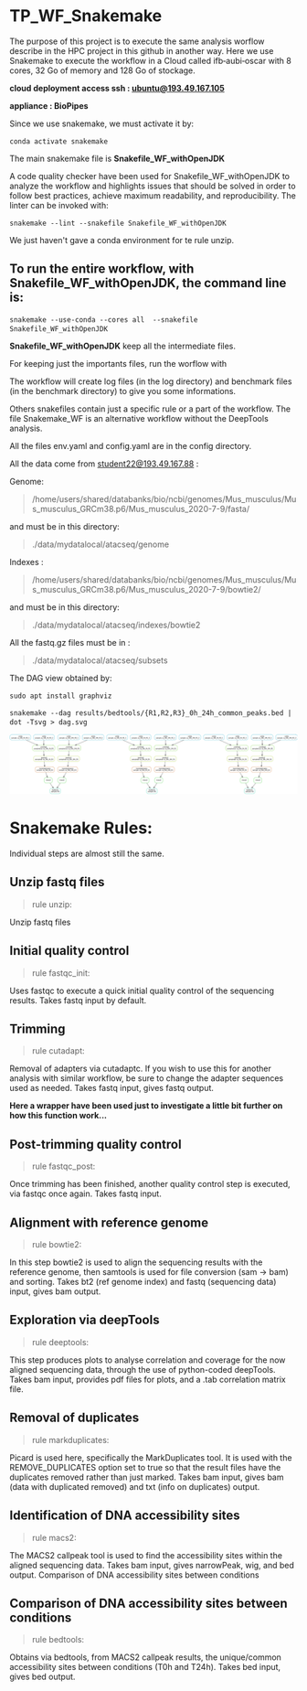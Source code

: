 
# TP_WF_Snakemake

The purpose of this project is to execute the same analysis worflow describe in the HPC project in this github in another way.
Here we use Snakemake to execute the workflow in a Cloud called ifb‑aubi‑oscar with 8 cores, 32 Go of memory and 128 Go of stockage.

**cloud deployment access ssh : ubuntu@193.49.167.105**

**appliance : BioPipes**

Since we use snakemake, we must activate it by:
```
conda activate snakemake
```


The main snakemake file is **Snakefile_WF_withOpenJDK**

A code quality checker have been used for Snakefile_WF_withOpenJDK to analyze the workflow and highlights issues that should be solved in order to follow best practices, achieve maximum readability, and reproducibility. The linter can be invoked with:
```
snakemake --lint --snakefile Snakefile_WF_withOpenJDK
```
We just haven't gave a conda environment for te rule unzip.

## To run the entire workflow, with **Snakefile_WF_withOpenJDK**, the command line is:

```
snakemake --use-conda --cores all  --snakefile Snakefile_WF_withOpenJDK
```
**Snakefile_WF_withOpenJDK** keep all the intermediate files.

For keeping just the importants files, run the worflow with 




The workflow will create log files (in the log directory) and benchmark files (in the benchmark directory) to give you some informations.

Others snakefiles contain just a specific rule or a part of the workflow. The file Snakemake_WF is an alternative workflow without the DeepTools analysis.

All the files env.yaml and config.yaml are in the config directory.

All the data come from  student22@193.49.167.88 :

Genome:
> /home/users/shared/databanks/bio/ncbi/genomes/Mus_musculus/Mus_musculus_GRCm38.p6/Mus_musculus_2020-7-9/fasta/

and must be in this directory:
> ./data/mydatalocal/atacseq/genome

Indexes : 
> /home/users/shared/databanks/bio/ncbi/genomes/Mus_musculus/Mus_musculus_GRCm38.p6/Mus_musculus_2020-7-9/bowtie2/

and must be in this directory:
> ./data/mydatalocal/atacseq/indexes/bowtie2

All  the fastq.gz files must be in :
> ./data/mydatalocal/atacseq/subsets

The DAG view obtained by:
```
sudo apt install graphviz
```
```
snakemake --dag results/bedtools/{R1,R2,R3}_0h_24h_common_peaks.bed | dot -Tsvg > dag.svg
```
<img src="DAG.png" />

# Snakemake Rules:

Individual steps are almost still the same.

## Unzip fastq files
>rule unzip:

Unzip fastq files

## Initial quality control 
>rule fastqc_init:

Uses fastqc to execute a quick initial quality control of the sequencing results. Takes fastq input by default.

## Trimming 
>rule cutadapt:

Removal of adapters via cutadaptc. If you wish to use this for another analysis with similar workflow, be sure to change the adapter sequences used as needed. Takes fastq input, gives fastq output.

**Here a wrapper have been used just to investigate a little bit further on how this function work...** 

## Post-trimming quality control 
>rule fastqc_post:

Once trimming has been finished, another quality control step is executed, via fastqc once again. Takes fastq input.

## Alignment with reference genome  
>rule bowtie2:

In this step bowtie2 is used to align the sequencing results with the reference genome, then samtools is used for file conversion (sam -> bam) and sorting. Takes bt2 (ref genome index) and fastq (sequencing data) input, gives bam output.

## Exploration via deepTools 
>rule deeptools:

This step produces plots to analyse correlation and coverage for the now aligned sequencing data, through the use of python-coded deepTools. Takes bam input, provides pdf files for plots, and a .tab correlation matrix file.

## Removal of duplicates  
>rule markduplicates:

Picard is used here, specifically the MarkDuplicates tool. It is used with the REMOVE_DUPLICATES option set to true so that the result files have the duplicates removed rather than just marked. Takes bam input, gives bam (data with duplicated removed) and txt (info on duplicates) output.


## Identification of DNA accessibility sites 
>rule macs2:

The MACS2 callpeak tool is used to find the accessibility sites within the aligned sequencing data. Takes bam input, gives narrowPeak, wig, and bed output.
Comparison of DNA accessibility sites between conditions

## Comparison of DNA accessibility sites between conditions
>rule bedtools:

Obtains via bedtools, from MACS2 callpeak results, the unique/common accessibility sites between conditions (T0h and T24h). Takes bed input, gives bed output.


